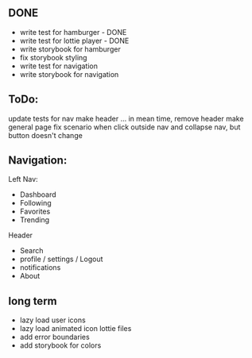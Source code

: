 ## DONE
* write test for hamburger - DONE
* write test for lottie player - DONE
* write storybook for hamburger
* fix storybook styling
* write test for navigation
* write storybook for navigation

## ToDo:
update tests for nav
make header ... in mean time, remove header
make general page
fix scenario when click outside nav and collapse nav, but button doesn't change


## Navigation:

Left Nav:
* Dashboard
* Following
* Favorites
* Trending

Header
* Search
* profile / settings / Logout
* notifications
* About

## long term
- lazy load user icons
- lazy load animated icon lottie files
- add error boundaries
- add storybook for colors
